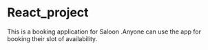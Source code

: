 # React_project
This is a booking application for Saloon .Anyone can use the app for booking their slot of availability.
